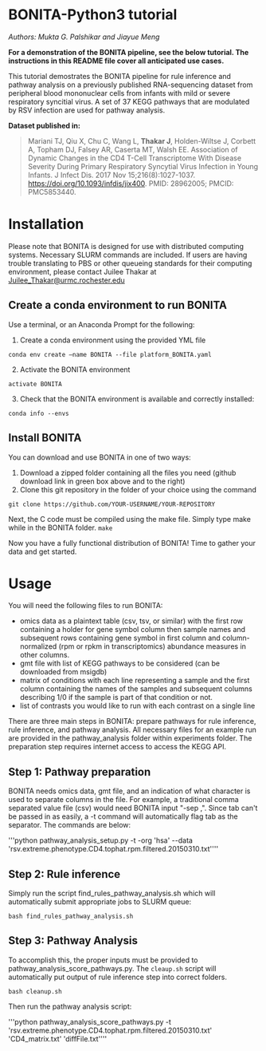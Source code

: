 # BONITA-Python3 tutorial

_Authors: Mukta G. Palshikar and Jiayue Meng_

**For a demonstration of the BONITA pipeline, see the below tutorial. The instructions in this README file cover all anticipated use cases.**

This tutorial demostrates the BONITA pipeline for rule inference and pathway analysis on a previously published RNA-sequencing dataset from peripheral blood mononuclear cells from infants with mild or severe respiratory syncitial virus. A set of 37 KEGG pathways that are modulated by RSV infection are used for pathway analysis.

__Dataset published in:__

> Mariani TJ, Qiu X, Chu C, Wang L, **Thakar J**, Holden-Wiltse J, Corbett A, Topham DJ, Falsey AR, Caserta MT, Walsh EE. Association of Dynamic Changes in the CD4 T-Cell Transcriptome With Disease Severity During Primary Respiratory Syncytial Virus Infection in Young Infants. J Infect Dis. 2017 Nov 15;216(8):1027-1037. https://doi.org/10.1093/infdis/jix400. PMID: 28962005; PMCID: PMC5853440.

# Installation

Please note that BONITA is designed for use with distributed computing systems. Necessary SLURM commands are included. If users are having trouble translating to PBS or other queueing standards for their computing environment, please contact Juilee Thakar at Juilee_Thakar@urmc.rochester.edu

## Create a conda environment to run BONITA

Use a terminal, or an Anaconda Prompt for the following:

1. Create a conda environment using the provided YML file

```conda env create –name BONITA --file platform_BONITA.yaml```

2. Activate the BONITA environment

```activate BONITA```

3. Check that the BONITA environment is available and correctly installed:

```conda info --envs```


## Install BONITA

You can download and use BONITA in one of two ways:
1. Download a zipped folder containing all the files you need (github download link in green box above and to the right)
2. Clone this git repository in the folder of your choice using the command 

```git clone https://github.com/YOUR-USERNAME/YOUR-REPOSITORY```

Next, the C code must be compiled using the make file. Simply type make while in the BONITA folder.
```make```

Now you have a fully functional distribution of BONITA! Time to gather your data and get started. 

# Usage

You will need the following files to run BONITA:
* omics data as a plaintext table (csv, tsv, or similar) with the first row containing a holder for gene symbol column then sample names and subsequent rows containing gene symbol in first column and column-normalized (rpm or rpkm in transcriptomics) abundance measures in other columns. 
* gmt file with list of KEGG pathways to be considered (can be downloaded from msigdb)
* matrix of conditions with each line representing a sample and the first column containing the names of the samples and subsequent columns describing 1/0 if the sample is part of that condition or not. 
* list of contrasts you would like to run with each contrast on a single line

There are three main steps in BONITA: prepare pathways for rule inference, rule inference, and pathway analysis. All necessary files for an example run are provided in the pathway_analysis folder within experiments folder. The preparation step requires internet access to access the KEGG API. 

## Step 1: Pathway preparation

BONITA needs omics data, gmt file, and an indication of what character is used to separate columns in the file. For example, a traditional comma separated value file (csv) would need BONITA input "-sep ,". Since tab can't be passed in as easily, a -t command will automatically flag tab as the separator. The commands are below:

'''python pathway_analysis_setup.py -t -org 'hsa' --data 'rsv.extreme.phenotype.CD4.tophat.rpm.filtered.20150310.txt''''

## Step 2: Rule inference

Simply run the script find_rules_pathway_analysis.sh which will automatically submit appropriate jobs to SLURM queue:

```bash find_rules_pathway_analysis.sh```

## Step 3: Pathway Analysis

To accomplish this, the proper inputs must be provided to pathway_analysis_score_pathways.py. The `cleaup.sh` script will automatically put output of rule inference step into correct folders. 

```bash cleanup.sh```

Then run the pathway analysis script:

'''python pathway_analysis_score_pathways.py -t 'rsv.extreme.phenotype.CD4.tophat.rpm.filtered.20150310.txt' 'CD4_matrix.txt' 'diffFile.txt''''
